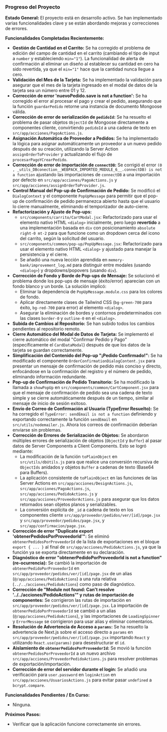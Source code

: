 ### Progreso del Proyecto

**Estado General:**
El proyecto está en desarrollo activo. Se han implementado varias funcionalidades clave y se están abordando mejoras y correcciones de errores.

**Funcionalidades Completadas Recientemente:**
*   **Gestión de Cantidad en el Carrito:** Se ha corregido el problema de edición del campo de cantidad en el carrito (cambiando el tipo de input a `number` y estableciendo `min="1"`). La funcionalidad de alerta de confirmación al eliminar un diseño al establecer su cantidad en cero ha sido revertida, ya que el `min="1"` hace que la cantidad nunca llegue a cero.
*   **Validación del Mes de la Tarjeta:** Se ha implementado la validación para asegurar que el mes de la tarjeta ingresado en el modal de datos de la tarjeta sea un número entre 01 y 12.
*   **Corrección de error 'nuevoPedido.save is not a function':** Se ha corregido el error al procesar el pago y crear el pedido, asegurando que la función `guardarPedido` retorne una instancia de documento Mongoose válida.
*   **Corrección de error de serialización de `pedidoId`:** Se ha resuelto el problema de pasar objetos `ObjectId` de Mongoose directamente a componentes cliente, convirtiendo `pedidoId` a una cadena de texto en `src/app/acciones/PagoActions.js`.
*   **Asignación Automática de Proveedor a Pedidos:** Se ha implementado la lógica para asignar automáticamente un proveedor a un nuevo pedido después de su creación, utilizando la Server Action `assignOrderToProvider` y actualizando el flujo de `procesarPagoYCrearPedido`.
*   **Corrección de error de importación de `connectDB`:** Se corrigió el error `(0 , _utils_DBconection__WEBPACK_IMPORTED_MODULE_6__.connectDB) is not a function` ajustando las importaciones de `connectDB` a una importación por defecto en `src/app/acciones/PagoActions.js` y `src/app/acciones/assignOrderToProvider.js`.
*   **Control Manual del Pop-up de Confirmación de Pedido:** Se modificó el `DialogContext` y el componente `PopUpMessage` para permitir que el pop-up de confirmación de pedido permanezca abierto hasta que el usuario lo cierre manualmente, eliminando el temporizador de auto-cierre.
*   **Refactorización y Ajuste de Pop-ups:**
    *   `src/components/carrito/CartModal.jsx`: Refactorizado para usar el elemento nativo HTML `<dialog>` inicialmente, pero luego **revertido** a una implementación basada en `div` con posicionamiento `absolute right-0 mt-2` para que funcione como un dropdown cerca del icono del carrito, según la solicitud del usuario.
    *   `src/components/common/pop-up/PopUpMessage.jsx`: Refactorizado para usar el elemento nativo HTML `<dialog>` y ajustado para manejar la persistencia y el cierre.
    *   Se añadió una nueva lección aprendida en `memory-bank/improvement_log.md` para distinguir entre modales (usando `<dialog>`) y dropdowns/popovers (usando `div`).
*   **Corrección de Fondo y Borde de Pop-ups de Mensaje:** Se solucionó el problema donde los pop-ups de mensaje (éxito/error) aparecían con un fondo blanco y un borde. La solución implicó:
    *   Eliminar la dependencia de `PopUpMessage.module.css` para los colores de fondo.
    *   Aplicar directamente clases de Tailwind CSS (`bg-green-700` para éxito, `bg-red-700` para error) al elemento `<dialog>`.
    *   Asegurar la eliminación de bordes y contornos predeterminados con las clases `border-0` y `outline-0` en el `<dialog>`.
*   **Subida de Cambios al Repositorio:** Se han subido todos los cambios pendientes al repositorio remoto.
*   **Cierre Automático del Modal de Datos de Tarjeta:** Se implementó el cierre automático del modal "Confirmar Pedido y Pago" (específicamente el `CardDataModal`) después de que los datos de la tarjeta se guardan correctamente.
*   **Simplificación del Contenido del Pop-up "¡Pedido Confirmado!":** Se ha modificado el componente `OrderConfirmationDialogContent.jsx` para presentar un mensaje de confirmación de pedido más conciso y directo, enfocándose en la confirmación del registro y el número de pedido, eliminando información redundante.
*   **Pop-up de Confirmación de Pedido Transitorio:** Se ha modificado la llamada a `showPopUp` en `src/components/common/CartComponent.jsx` para que el mensaje de confirmación de pedido sea una cadena de texto simple y se cierre automáticamente después de un tiempo, similar al mensaje de inicio de sesión exitoso.
*   **Envío de Correo de Confirmación al Usuario (TypeError Resuelto):** Se ha corregido el `TypeError: sendEmail is not a function` definiendo y exportando correctamente la función `sendEmail` en `src/utils/nodemailer.js`. Ahora los correos de confirmación deberían enviarse sin problemas.
*   **Corrección de Errores de Serialización de Objetos:** Se abordaron múltiples errores de serialización de objetos (`ObjectId` y `Buffer`) al pasar datos de Server Components a Client Components. Esto se logró mediante:
    *   La modificación de la función `toPlainObject` en `src/utils/dbUtils.js` para que realice una conversión recursiva de `ObjectIds` anidados y objetos `Buffer` a cadenas de texto (Base64 para Buffers).
    *   La aplicación consistente de `toPlainObject` en las funciones de las Server Actions en `src/app/acciones/DesignActions.js`, `src/app/acciones/PagoActions.js`, `src/app/acciones/PedidoActions.js` y `src/app/acciones/ProveedorActions.js` para asegurar que los datos retornados sean objetos planos y serializables.
    *   La conversión explícita de `_id` a cadena de texto en los componentes cliente `src/app/proveedor/pedidos/ver/[id]/page.jsx` y `src/app/proveedor/pedidos/page.jsx`, y `src/app/confirmacion/page.jsx`.
*   **Corrección de error "Duplicate export 'obtenerPedidosPorProveedorId'":** Se eliminó `obtenerPedidosPorProveedorId` de la lista de exportaciones en el bloque `export { ... }` al final de `src/app/acciones/PedidoActions.js`, ya que la función ya se exporta directamente en su declaración.
*   **Diagnóstico de error "obtenerPedidoPorProveedorId is not a function" (re-ocurrencia):** Se cambió la importación de `obtenerPedidoPorProveedorId` en `src/app/proveedor/pedidos/ver/[id]/page.jsx` de un alias (`@/app/acciones/PedidoActions`) a una ruta relativa (`../../acciones/PedidoActions`) como paso de diagnóstico.
*   **Corrección de "Module not found: Can't resolve '../../acciones/PedidoActions'" y rutas de importación de componentes:** Se corrigieron las rutas de importación en `src/app/proveedor/pedidos/ver/[id]/page.jsx`. La importación de `obtenerPedidoPorProveedorId` se cambió a un alias (`@/app/acciones/PedidoActions`), y las importaciones de `LoadingSpinner` y `ErrorMessage` se corrigieron para usar alias y eliminar comentarios.
*   **Resolución de Advertencia de Acceso a `params`:** Se ha resuelto la advertencia de Next.js sobre el acceso directo a `params` en `src/app/proveedor/pedidos/ver/[id]/page.jsx` importando `React` y utilizando `React.use(params)` para desestructurar el `id`.
*   **Aislamiento de `obtenerPedidosPorProveedorId`:** Se movió la función `obtenerPedidosPorProveedorId` a un nuevo archivo `src/app/acciones/ProveedorPedidoActions.js` para resolver problemas de exportación/importación.
*   **Corrección de error del servidor durante el login:** Se añadió una verificación para `user.password` en `loginAction` en `src/app/acciones/UsuariosActions.js` para evitar pasar `undefined` a `bcrypt.compare`.

**Funcionalidades Pendientes / En Curso:**
*   Ninguna.

**Próximos Pasos:**
*   Verificar que la aplicación funcione correctamente sin errores.
